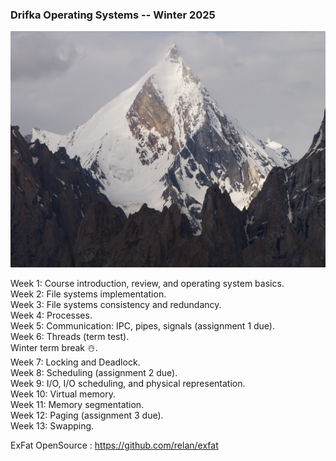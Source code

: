 ### Drifka Operating Systems -- Winter 2025
![Alt text](Assets/Drifka.jpg)


Week 1: Course introduction, review, and operating system basics.  
Week 2: File systems implementation.  
Week 3: File systems consistency and redundancy.  
Week 4: Processes.  
Week 5: Communication: IPC, pipes, signals (assignment 1 due).  
Week 6: Threads (term test).  
Winter term break ☃️.  
Week 7: Locking and Deadlock.  
Week 8: Scheduling (assignment 2 due).  
Week 9: I/O, I/O scheduling, and physical representation.  
Week 10: Virtual memory.  
Week 11: Memory segmentation.  
Week 12: Paging (assignment 3 due).  
Week 13: Swapping.


ExFat OpenSource :  https://github.com/relan/exfat

